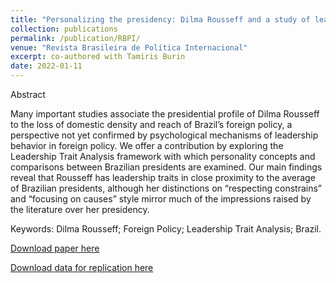 ```yaml
---
title: "Personalizing the presidency: Dilma Rousseff and a study of leadership personalities in Brazilian foreign policy"
collection: publications
permalink: /publication/RBPI/
venue: "Revista Brasileira de Política Internacional"
excerpt: co-authored with Tamiris Burin
date: 2022-01-11
---
```


Abstract

Many important studies associate the presidential profile of Dilma Rousseff to the loss of domestic density and reach of Brazil’s foreign policy, a perspective not yet confirmed by psychological mechanisms of leadership behavior in foreign policy. We offer a contribution by exploring the Leadership Trait Analysis framework with which personality concepts and comparisons between Brazilian presidents are examined. Our main findings reveal that Rousseff has leadership traits in close proximity to the average of Brazilian presidents, although her distinctions on “respecting constrains” and “focusing on causes” style mirror much of the impressions raised by the literature over her presidency.

Keywords: Dilma Rousseff; Foreign Policy; Leadership Trait Analysis; Brazil.

[Download paper here](https://www.scielo.br/j/rbpi/a/kvrkqWjWwVPqksQ8ryX3ZbC/?format=pdf&lang=en)

[Download data for replication here](https://www.openicpsr.org/openicpsr/project/159141/version/V1/view)




